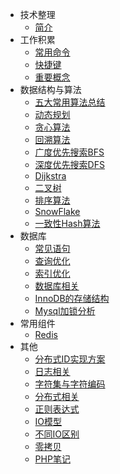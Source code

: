 - 技术整理
  - [简介](/)
- 工作积累
  - [常用命令](常用命令.md)
  - [快捷键](快捷键.md)
  - [重要概念](重要概念.md)
- 数据结构与算法
  - [五大常用算法总结](技术整理/数据结构与算法/五大常用算法总结.md)
  - [动态规划](技术整理/数据结构与算法/动态规划.md)
  - [贪心算法](技术整理/数据结构与算法/贪心算法.md)
  - [回溯算法](技术整理/数据结构与算法/回溯算法.md)
  - [广度优先搜索BFS](技术整理/数据结构与算法/广度优先搜索BFS.md)
  - [深度优先搜索DFS](技术整理/数据结构与算法/深度优先搜索DFS.md)
  - [Dijkstra](技术整理/数据结构与算法/Dijkstra.md)
  - [二叉树](技术整理/数据结构与算法/二叉树.md)
  - [排序算法](技术整理/数据结构与算法/排序算法.md)
  - [SnowFlake](技术整理/数据结构与算法/SnowFlake.md)
  - [一致性Hash算法](技术整理/数据结构与算法/一致性Hash算法.md)
- 数据库
    - [常见语句](技术整理/数据库/常见语句.md)
    - [查询优化](技术整理/数据库/查询优化.md)
    - [索引优化](技术整理/数据库/索引优化.md)
    - [数据库相关](技术整理/数据库/数据库相关.md)
    - [InnoDB的存储结构](技术整理/数据库/InnoDB的存储结构.md)
    - [Mysql加锁分析](技术整理/数据库/Mysql加锁分析.md)
- 常用组件
  - [Redis](技术整理/常用组件/Redis.md)
- 其他
    - [分布式ID实现方案](技术整理/其他/分布式ID实现方案.md)
    - [日志相关](技术整理/其他/日志相关.md)
    - [字符集与字符编码](技术整理/其他/字符集与字符编码.md)
    - [分布式相关](技术整理/其他/分布式概念.md)
    - [正则表达式](技术整理/其他/正则表达式.md)
    - [IO模型](技术整理/其他/IO模型.md)
    - [不同IO区别](技术整理/其他/不同IO区别.md)
    - [零拷贝](技术整理/其他/零拷贝.md)
    - [PHP笔记](技术整理/其他/PHP笔记.md)
